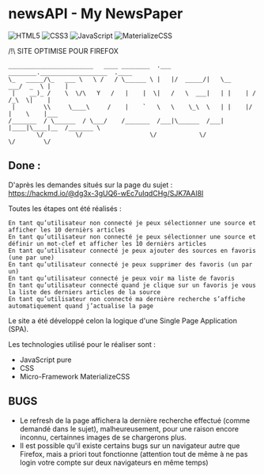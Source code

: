 # newsAPI - My NewsPaper

![HTML5](https://img.shields.io/badge/HTML-5-orange)
![CSS3](https://img.shields.io/badge/CSS-3-blue)
![JavaScript](https://img.shields.io/badge/JavaScript-Natif-yellow)
![MaterializeCSS](https://img.shields.io/badge/MaterializeCSS-1.0.1-pink)


/!\ SITE OPTIMISE POUR FIREFOX

````
________________________   ____ ________  .___  ________.___________________  .____     
\_   _____/\_   ___ \   \ /   / \______ \ |   |/  _____/|   \__    ___/  _  \ |    |    
 |    __)_ /    \  \/\   Y   /   |    |  \|   /   \  ___|   | |    | /  /_\  \|    |    
 |        \\     \____\     /    |    `   \   \    \_\  \   | |    |/    |    \    |___ 
/_______  / \______  / \___/    /_______  /___|\______  /___| |____|\____|__  /_______ \
        \/         \/                   \/            \/                    \/        \/
````

## Done :

D'après les demandes situés sur la page du sujet :
https://hackmd.io/@dg3x-3gUQ6-wEc7uIqdCHg/SJK7AAl8I

Toutes les étapes ont été réalisés :

    En tant qu’utilisateur non connecté je peux sélectionner une source et afficher les 10 dernièrs articles
    En tant qu’utilisateur non connecté je peux sélectionner une source et définir un mot-clef et afficher les 10 dernièrs articles
    En tant qu’utilisateur connecté je peux ajouter des sources en favoris (une par une)
    En tant qu’utilisateur connecté je peux supprimer des favoris (un par un)
    En tant qu’utilisateur connecté je peux voir ma liste de favoris
    En tant qu’utilisateur connecté quand je clique sur un favoris je vous la liste des derniers articles de la source
    En tant qu’utilisateur non connecté ma dernière recherche s’affiche automatiquement quand j’actualise la page

Le site a été développé celon la logique d'une Single Page Application (SPA).

Les technologies utilisé pour le réaliser sont :

- JavaScript pure
- CSS
- Micro-Framework MaterializeCSS

## BUGS

- Le refresh de la page affichera la dernière recherche effectué (comme demandé dans le sujet), malheureusement, pour une raison encore inconnu, certainnes images de se chargerons plus.
- Il est possible qu'il existe certains bugs sur un navigateur autre que Firefox, mais a priori tout fonctionne (attention tout de même à ne pas login votre compte sur deux navigateurs en même temps)
